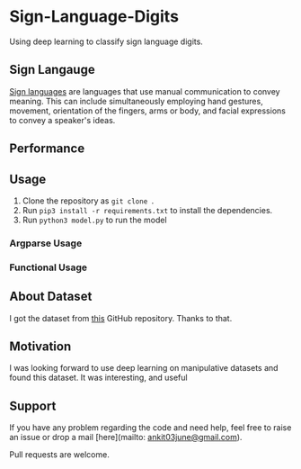 # Sign-Language-Digits
Using deep learning to classify sign language digits.

## Sign Langauge
[Sign languages](https://en.wikipedia.org/wiki/Sign_language) are languages that use manual communication to convey meaning. This can include simultaneously employing hand gestures, movement, orientation of the fingers, arms or body, and facial expressions to convey a speaker's ideas.

## Performance

## Usage
1. Clone the repository as `git clone `.
2. Run `pip3 install -r requirements.txt` to install the dependencies.
3. Run `python3 model.py` to run the model

### Argparse Usage

### Functional Usage


## About Dataset
I got the dataset from [this](https://github.com/ardamavi/Sign-Language-Digits-Dataset) GitHub repository. Thanks to that.

## Motivation
I was looking forward to use deep learning on manipulative datasets and found this dataset. It was interesting, and useful

## Support
If you have any problem regarding the code and need help, feel free to raise an issue or drop a mail [here](mailto: ankit03june@gmail.com).

Pull requests are welcome.
